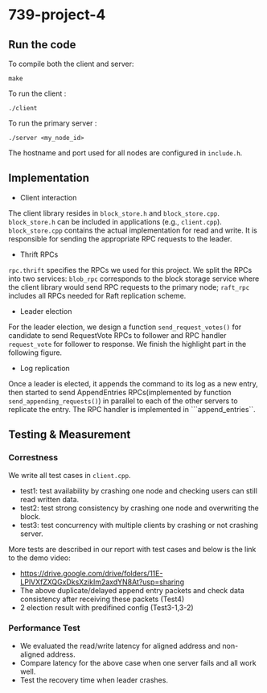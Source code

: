 # 739-project-4
## Run the code
To compile both the client and server:
```
make
```
To run the client :    
```
./client
```
To run the primary server :   
```
./server <my_node_id>
```
The hostname and port used for all nodes are configured in `include.h`. 

## Implementation
* Client interaction

The client library resides in `block_store.h` and `block_store.cpp`. `block_store.h` can be included in applications (e.g., `client.cpp`). `block_store.cpp` contains the actual implementation for read and write. It is responsible  for sending the appropriate RPC requests to the leader. 

* Thrift RPCs

`rpc.thrift` specifies the RPCs we used for this project. We split the RPCs into two services: `blob_rpc` corresponds to the block storage service where the client library would send RPC requests to the primary node; `raft_rpc` includes all RPCs needed for Raft replication scheme. 

* Leader election 

For the leader election, we design a function ```send_request_votes()``` for candidate to send RequestVote RPCs to follower and RPC handler ```request_vote``` for follower to response. We finish the highlight part in the following figure.

* Log replication

Once a leader is elected, it appends the command to its log as a new entry, then started to send AppendEntries RPCs(implemented by function ```send_appending_requests()```) in parallel to each of the other servers to replicate the entry. The RPC handler is implemented in ```append_entries``.

## Testing & Measurement

### Correstness
We write all test cases in `client.cpp`.
- test1: test availability by crashing one node and checking users can still read written data.
- test2: test strong consistency by crashing one node and overwriting the block.
- test3: test concurrency with multiple clients by crashing or not crashing server.

More tests are described in our report with test cases and below is the link to the demo video: 
- https://drive.google.com/drive/folders/11E-LPlVXfZXQGxDksXzikIm2axdYN8At?usp=sharing
- The above duplicate/delayed append entry packets and check data consistency after receiving these packets (Test4)
- 2 election result with predifined config (Test3-1,3-2)
### Performance Test
* We evaluated the read/write latency for aligned address and non-aligned address.
* Compare latency for the above case when one server fails and all work well.
* Test the recovery time when leader crashes.
